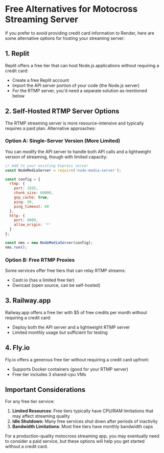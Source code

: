 # Free Alternatives for Motocross Streaming Server

If you prefer to avoid providing credit card information to Render, here are some alternative options for hosting your streaming server:

## 1. Replit

Replit offers a free tier that can host Node.js applications without requiring a credit card:

- Create a free Replit account
- Import the API server portion of your code (the Node.js server)
- For the RTMP server, you'd need a separate solution as mentioned below

## 2. Self-Hosted RTMP Server Options

The RTMP streaming server is more resource-intensive and typically requires a paid plan. Alternative approaches:

### Option A: Single-Server Version (More Limited)
You can modify the API server to handle both API calls and a lightweight version of streaming, though with limited capacity:

```javascript
// Add to your existing Express server
const NodeMediaServer = require('node-media-server');

const config = {
  rtmp: {
    port: 1935,
    chunk_size: 60000,
    gop_cache: true,
    ping: 30,
    ping_timeout: 60
  },
  http: {
    port: 8000,
    allow_origin: '*'
  }
};

const nms = new NodeMediaServer(config);
nms.run();
```

### Option B: Free RTMP Proxies
Some services offer free tiers that can relay RTMP streams:

- Castr.io (has a limited free tier)
- Owncast (open source, can be self-hosted)

## 3. Railway.app

Railway.app offers a free tier with $5 of free credits per month without requiring a credit card:

- Deploy both the API server and a lightweight RTMP server
- Limited monthly usage but sufficient for testing

## 4. Fly.io

Fly.io offers a generous free tier without requiring a credit card upfront:

- Supports Docker containers (good for your RTMP server)
- Free tier includes 3 shared-cpu VMs

## Important Considerations

For any free tier service:

1. **Limited Resources**: Free tiers typically have CPU/RAM limitations that may affect streaming quality
2. **Idle Shutdown**: Many free services shut down after periods of inactivity
3. **Bandwidth Limitations**: Most free tiers have monthly bandwidth caps

For a production-quality motocross streaming app, you may eventually need to consider a paid service, but these options will help you get started without a credit card.